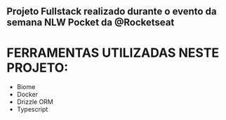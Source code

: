 ## Projeto Fullstack realizado durante o evento da semana NLW Pocket da @Rocketseat


<h1>FERRAMENTAS UTILIZADAS NESTE PROJETO:</h1>

- Biome
- Docker
- Drizzle ORM
- Typescript